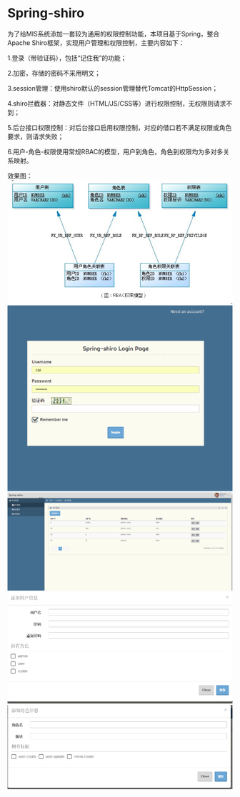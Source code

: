 # Spring-shiro
  为了给MIS系统添加一套较为通用的权限控制功能，本项目基于Spring，整合Apache Shiro框架，实现用户管理和权限控制，主要内容如下：
  
  1.登录（带验证码），包括“记住我”的功能；
  
  2.加密，存储的密码不采用明文；
  
  3.session管理：使用shiro默认的session管理替代Tomcat的HttpSession；
  
  4.shiro拦截器：对静态文件（HTML/JS/CSS等）进行权限控制，无权限则请求不到；
  
  5.后台接口权限控制：对后台接口启用权限控制，对应的借口若不满足权限或角色要求，则请求失败；
  
  6.用户-角色-权限使用常规RBAC的模型，用户到角色，角色到权限均为多对多关系映射。
  
  效果图：
  ![alt text](https://github.com/shenzhanwang/Spring-shiro/blob/master/%E6%88%AA%E5%9B%BE/1.jpg)
  ![alt text](https://github.com/shenzhanwang/Spring-shiro/blob/master/%E6%88%AA%E5%9B%BE/2.png)
  ![alt text](https://github.com/shenzhanwang/Spring-shiro/blob/master/%E6%88%AA%E5%9B%BE/3.png)
  ![alt text](https://github.com/shenzhanwang/Spring-shiro/blob/master/%E6%88%AA%E5%9B%BE/4.png)
  ![alt text](https://github.com/shenzhanwang/Spring-shiro/blob/master/%E6%88%AA%E5%9B%BE/5.png)
